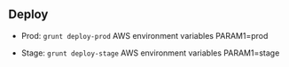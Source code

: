 ## Deploy
* Prod: `grunt deploy-prod`
AWS environment variables
PARAM1=prod

* Stage: `grunt deploy-stage`
AWS environment variables
PARAM1=stage
